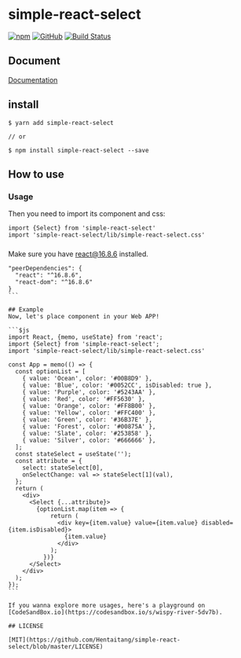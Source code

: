 # simple-react-select

[![npm](https://img.shields.io/npm/v/simple-react-select)](https://www.npmjs.com/package/simple-react-select)
[![GitHub](https://img.shields.io/github/license/Hentaitang/simple-react-select)](https://github.com/Hentaitang/simple-react-select/blob/master/LICENSE)
[![Build Status](https://travis-ci.org/Hentaitang/simple-react-select.svg?branch=master)](https://travis-ci.org/Hentaitang/simple-react-select)

## Document

[Documentation](https://hentaitang.github.io/Lgm-UI/)

## install

```$xslt
$ yarn add simple-react-select

// or

$ npm install simple-react-select --save
```

## How to use
### Usage
Then you need to import its component and css:

```$xslt
import {Select} from 'simple-react-select'
import 'simple-react-select/lib/simple-react-select.css'
```
###
Make sure you have react@16.8.6 installed.
``````$xslt
"peerDependencies": {
  "react": "^16.8.6",
  "react-dom": "^16.8.6"
}
```

## Example
Now, let's place component in your Web APP!

```$js
import React, {memo, useState} from 'react';
import {Select} from 'simple-react-select';
import 'simple-react-select/lib/simple-react-select.css'

const App = memo(() => {
  const optionList = [
    { value: 'Ocean', color: '#00B8D9' },
    { value: 'Blue', color: '#0052CC', isDisabled: true },
    { value: 'Purple', color: '#5243AA' },
    { value: 'Red', color: '#FF5630' },
    { value: 'Orange', color: '#FF8B00' },
    { value: 'Yellow', color: '#FFC400' },
    { value: 'Green', color: '#36B37E' },
    { value: 'Forest', color: '#00875A' },
    { value: 'Slate', color: '#253858' },
    { value: 'Silver', color: '#666666' },
  ];
  const stateSelect = useState('');
  const attribute = {
    select: stateSelect[0],
    onSelectChange: val => stateSelect[1](val),
  };
  return (
    <div>
      <Select {...attribute}>
        {optionList.map(item => {
            return (
              <div key={item.value} value={item.value} disabled={item.isDisabled}>
                {item.value}
              </div>
            );
          })}
      </Select>
    </div>
  );
});
```

If you wanna explore more usages, here's a playground on [CodeSandBox.io](https://codesandbox.io/s/wispy-river-5dv7b).

## LICENSE

[MIT](https://github.com/Hentaitang/simple-react-select/blob/master/LICENSE)
